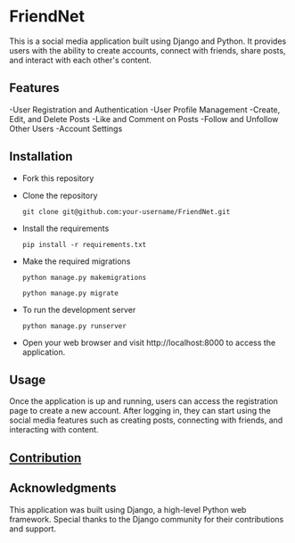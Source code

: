 # FriendNet
This is a social media application built using Django and Python. It provides users with the ability to create accounts, connect with friends, share posts, and interact with each other's content.

## Features

-User Registration and Authentication
-User Profile Management
-Create, Edit, and Delete Posts
-Like and Comment on Posts
-Follow and Unfollow Other Users
-Account Settings


## Installation

+ Fork this repository

+ Clone the repository
  ```
  git clone git@github.com:your-username/FriendNet.git
  ```
  
+ Install the requirements
  ```
  pip install -r requirements.txt
  ```
  
+ Make the required migrations
  ```
  python manage.py makemigrations
  ```
  ```
  python manage.py migrate
  ```

+ To run the development server
  ```
  python manage.py runserver
  ```

+ Open your web browser and visit http://localhost:8000 to access the application.

## Usage

Once the application is up and running, users can access the registration page to create a new account. After logging in, they can start using the social media features such as creating posts, connecting with friends, and interacting with content.

## [Contribution](./docs/contribution.md)

## Acknowledgments

This application was built using Django, a high-level Python web framework. Special thanks to the Django community for their contributions and support.






  
